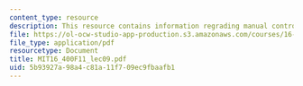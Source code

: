 ```yaml
---
content_type: resource
description: This resource contains information regrading manual control I.
file: https://ol-ocw-studio-app-production.s3.amazonaws.com/courses/16-400-human-factors-engineering-fall-2011/5b93927a98a4c81a11f709ec9fbaafb1_MIT16_400F11_lec09.pdf
file_type: application/pdf
resourcetype: Document
title: MIT16_400F11_lec09.pdf
uid: 5b93927a-98a4-c81a-11f7-09ec9fbaafb1
---
```

